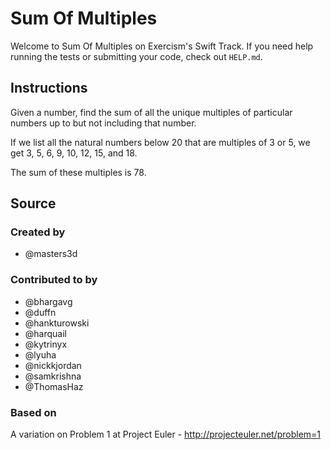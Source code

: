 # Sum Of Multiples

Welcome to Sum Of Multiples on Exercism's Swift Track.
If you need help running the tests or submitting your code, check out `HELP.md`.

## Instructions

Given a number, find the sum of all the unique multiples of particular numbers up to
but not including that number.

If we list all the natural numbers below 20 that are multiples of 3 or 5,
we get 3, 5, 6, 9, 10, 12, 15, and 18.

The sum of these multiples is 78.

## Source

### Created by

- @masters3d

### Contributed to by

- @bhargavg
- @duffn
- @hankturowski
- @harquail
- @kytrinyx
- @lyuha
- @nickkjordan
- @samkrishna
- @ThomasHaz

### Based on

A variation on Problem 1 at Project Euler - http://projecteuler.net/problem=1